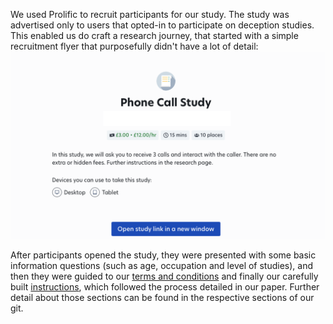 We used Prolific to recruit participants for our study.
The study was advertised only to users that opted-in to participate on deception studies. This enabled us do craft a research journey, that started with a simple recruitment flyer that purposefully didn't have a lot of detail:
![In this study, we will ask you to receive 3 calls and interact with the caller. There are no extra or hidden fees. Further instructions in the research page.](supp/flyer_screenshot.png)

After participants opened the study, they were presented with some basic information questions (such as age, occupation and level of studies), and then they were guided to our [terms and conditions](conditions.md) and finally our carefully built [instructions](instructions.md), which followed the process detailed in our paper. Further detail about those sections can be found in the respective sections of our git.

